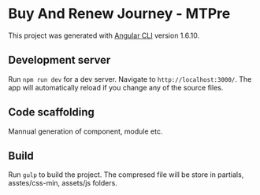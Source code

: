 # Buy And Renew Journey - MTPre 

This project was generated with [Angular CLI](https://github.com/angular/angular-cli) version 1.6.10.

## Development server

Run `npm run dev` for a dev server. Navigate to `http://localhost:3000/`. The app will automatically reload if you change any of the source files.

## Code scaffolding

Mannual generation of component, module etc.

## Build

Run `gulp` to build the project. The compresed file will be store in partials, asstes/css-min, assets/js folders.
